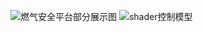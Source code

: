 ![燃气安全平台部分展示图](http://upload-images.jianshu.io/upload_images/3967890-4ad6ce86b5ab6d3f.gif?imageMogr2/auto-orient/strip%7CimageView2/2/w/1240)
![shader控制模型](http://upload-images.jianshu.io/upload_images/3967890-6e32d9780b48ce4b.gif?imageMogr2/auto-orient/strip%7CimageView2/2/w/1240)
